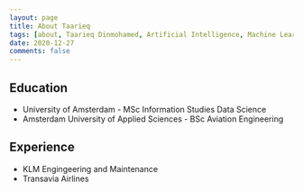 ```yaml
---
layout: page
title: About Taarieq
tags: [about, Taarieq Dinmohamed, Artificial Intelligence, Machine Learning, Education, Experience]
date: 2020-12-27
comments: false
---
```


## Education
* University of Amsterdam - MSc Information Studies Data Science
* Amsterdam University of Applied Sciences - BSc Aviation Engineering

## Experience
* KLM Engingeering and Maintenance
* Transavia Airlines
